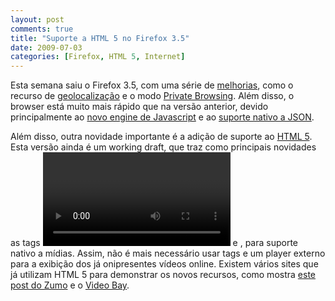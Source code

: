 ```yaml
---
layout: post
comments: true
title: "Suporte a HTML 5 no Firefox 3.5"
date: 2009-07-03
categories: [Firefox, HTML 5, Internet]
---
```

Esta semana saiu o Firefox 3.5, com uma série de [melhorias](http://www.mozilla.com/en-US/firefox/3.5/releasenotes/), como o recurso de [geolocalização](http://www.mozilla.com/firefox/geolocation) e o modo [Private Browsing](http://support.mozilla.com/en-US/kb/Private+Browsing). Além disso, o browser está muito mais rápido que na versão anterior, devido principalmente ao [novo engine de Javascript](https://wiki.mozilla.org/JavaScript:TraceMonkey) e ao [suporte nativo a JSON](http://blog.mozilla.com/webdev/2009/02/12/native-json-in-firefox-31/).

Além disso, outra novidade importante é a adição de suporte ao [HTML 5](http://www.w3.org/TR/html5/). Esta versão ainda é um working draft, que traz como principais novidades as tags _<video>_ e _<audio>_, para suporte nativo a mídias. Assim, não é mais necessário usar tags _<embed>_ e um player externo para a exibição dos já onipresentes vídeos online. Existem vários sites que já utilizam HTML 5 para demonstrar os novos recursos, como mostra [este post do Zumo](http://zumo.uol.com.br/2009/06/30/firefox-35-9-experimentos-com-html5/) e o [Video Bay](http://thevideobay.org/).
